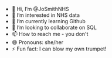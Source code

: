 - 👋 Hi, I’m @JoSmithNHS
- 👀 I’m interested in NHS data
- 🌱 I’m currently learning Github
- 💞️ I’m looking to collaborate on SQL
- 📫 How to reach me - you don't
- 😄 Pronouns: she/her
- ⚡ Fun fact: I can blow my own trumpet!

<!---
JoSmithNHS/JoSmithNHS is a ✨ special ✨ repository because its `README.md` (this file) appears on your GitHub profile.
You can click the Preview link to take a look at your changes.
--->

